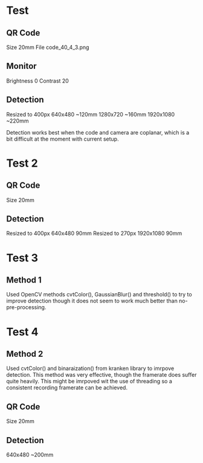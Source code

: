 


# Test
## QR Code
Size 20mm
File code_40_4_3.png

## Monitor
Brightness 0
Contrast 20

## Detection
Resized to 400px
640x480 ~120mm
1280x720 ~160mm
1920x1080 ~220mm

Detection works best when the code and camera are coplanar, which is a bit difficult at the moment with current setup.

# Test 2
## QR Code 
Size 20mm

## Detection
Resized to 400px
640x480 90mm
Resized to 270px
1920x1080 90mm

# Test 3
## Method 1
Used OpenCV methods cvtColor(), GaussianBlur() and threshold() to try to improve detection though it does not seem to work much better than no-pre-processing.

# Test 4
## Method 2
Used cvtColor() and binaraization() from kranken library to imrpove detection. This method was very effective, though the framerate does suffer quite heavily. This might be imrpoved wit the use of threading so a consistent recording framerate can be achieved.

## QR Code
Size 20mm

## Detection
640x480 ~200mm